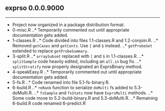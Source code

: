 ## exprso 0.0.0.9000
---------------------
* Project now organized in a package distribution format.
* 0-misc.R
..* Temporarily commented out until appropriate documentation gets added.
* 1-classes.R
..* Code divided into files 1.1-classes.R and 1.2-conjoin.R.
..* Removed `getCases` and `getConts`. Use `[` and `$` instead.
..* `getProbeSet` extended to replace `getProbeSummary`.
* 3-split.R
..* `arraySubset` replaced with `[` and `$` in 1.1-classes.R.
..* `splitSample` code heavily edited, including an `all.in` bug fix.
..* `splitStratify` now properly designated an ExprsBinary method.
* 4-speakEasy.R
..* Temporarily commented out until appropriate documentation gets added.
* 5-fs.R
..* Code renamed into file 5.1-fs-binary.R.
* 6-build.R
..* `reRank` function to serialize `doMulti` fs added to 5.3-doMulti.R.
..* `fsSample` and `fsStats` now have `ExprsMulti` methods.
..* Some code move to 5.2-build-binary.R and 5.3-doMulti.R.
..* Remaining 6-build.R code renamed 6-predict.R
